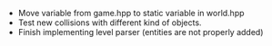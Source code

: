 * Move variable from game.hpp to static variable in world.hpp
* Test new collisions with different kind of objects.
* Finish implementing level parser (entities are not properly added)